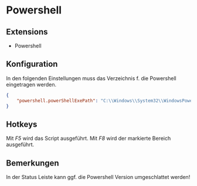 # Powershell 
## Extensions
- Powershell
## Konfiguration
In den folgenden Einstellungen muss das Verzeichnis f. die Powershell eingetragen werden.
```json
{
    "powershell.powerShellExePath": "C:\\Windows\\System32\\WindowsPowerShell\\v1.0\\powershell.exe",
}
```
## Hotkeys
Mit *F5* wird das Script ausgeführt. Mit *F8* wird der markierte Bereich ausgeführt.
## Bemerkungen
In der Status Leiste kann ggf. die Powershell Version umgeschlattet werden!
